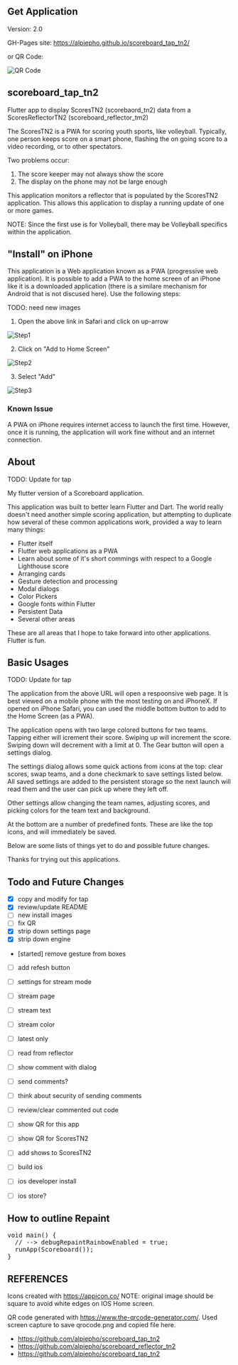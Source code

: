 ## Get Application
Version: 2.0

GH-Pages site: https://alpiepho.github.io/scoreboard_tap_tn2/

or QR Code:

![QR Code](./qr-code.png)

## scoreboard_tap_tn2
Flutter app to display ScoresTN2 (scorebaord_tn2) data from a ScoresReflectorTN2 (scoreboard_reflector_tm2)

The ScoresTN2 is a PWA for scoring youth sports, like volleyball.  Typically, one person keeps score on a smart phone, flashing the on going score to a video recording, or to other spectators.

Two problems occur:
1. The score keeper may not always show the score
2. The display on the phone may not be large enough

This application monitors a reflector that is populated by the ScoresTN2 application.  This allows this application to display a running update of one or more games.

NOTE: Since the first use is for Volleyball, there may be Volleyball specifics within the application.

## "Install" on iPhone

This application is a Web application known as a PWA (progressive web application).  It is possible to add a PWA to the home screen of an iPhone
like it is a downloaded application (there is a similare mechanism for Android that is not discused here).  Use the following steps:

TODO: need new images

1. Open the above link in Safari and click on up-arrow

![Step1](./iphone_install1.png)

2. Click on "Add to Home Screen"

![Step2](./iphone_install2.png)

3. Select "Add"

![Step3](./iphone_install3.png)


### Known Issue

A PWA on iPhone requires internet access to launch the first time.  However, once it is running, the application will work fine without and an internet connection.

## About

TODO: Update for tap

My flutter version of a Scoreboard application.

This application was built to better learn Flutter and Dart.  The world really doesn't need another simple scoring application, but attempting to duplicate how several of these common applications work, provided a way to learn many things:

- Flutter itself
- Flutter web applications as a PWA
- Learn about some of it's short commings with respect to a Google Lighthouse score
- Arranging cards
- Gesture detection and processing
- Modal dialogs
- Color Pickers
- Google fonts within Flutter
- Persistent Data
- Several other areas

These are all areas that I hope to take forward into other applications.  Flutter is fun.

## Basic Usages

TODO: Update for tap

The application from the above URL will open a respoonsive web page.  It is best viewed on a mobile phone with the most testing on and iPhoneX.  If opened on iPhone Safari, you can used the middle bottom button to add to the Home Screen (as a PWA).

The application opens with two large colored buttons for two teams.  Tapping either will icrement their score.  Swiping up will increment the score.  Swiping down will decrement with a limit at 0.  The Gear button will open a settings dialog.

The settings dialog allows some quick actions from icons at the top: clear scores, swap teams, and a done checkmark to save settings listed below.  All saved settings are added to the persistent storage so the next launch will read them and the user can pick up where they left off.

Other settings allow changing the team names, adjusting scores, and picking colors for the team text and background.

At the bottom are a number of predefined fonts.  These are like the top icons, and will immediately be saved.

Below are some lists of things yet to do and possible future changes.

Thanks for trying out this applications.

## Todo and Future Changes
- [x] copy and modify for tap
- [x] review/update README
- [ ] new install images
- [ ] fix QR
- [x] strip down settings page
- [x] strip down engine
- [started] remove gesture from boxes
- [ ] add refesh button
- [ ] settings for stream mode
- [ ] stream page
- [ ] stream text
- [ ] stream color
- [ ] latest only
- [ ] read from reflector
- [ ] show comment with dialog
- [ ] send comments?
- [ ] think about security of sending comments
- [ ] review/clear commented out code

- [ ] show QR for this app
- [ ] show QR for ScoresTN2
- [ ] add shows to ScoresTN2

- [ ] build ios
- [ ] ios developer install
- [ ] ios store?

## How to outline Repaint

<pre>
void main() {
  // --> debugRepaintRainbowEnabled = true;
  runApp(Scoreboard());
}
</pre>


## REFERENCES

Icons created with https://appicon.co/  NOTE: original image should be square to avoid white edges on IOS Home screen.

QR code generated with https://www.the-qrcode-generator.com/.  Used screen capture to save qrocode.png and copied file here.

- https://github.com/alpiepho/scoreboard_tap_tn2
- https://github.com/alpiepho/scoreboard_reflector_tn2
- https://github.com/alpiepho/scoreboard_tap_tn2

